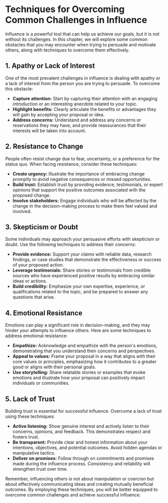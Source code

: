 # Techniques for Overcoming Common Challenges in Influence

Influence is a powerful tool that can help us achieve our goals, but it is not without its challenges. In this chapter, we will explore some common obstacles that you may encounter when trying to persuade and motivate others, along with techniques to overcome them effectively.

## 1. Apathy or Lack of Interest

One of the most prevalent challenges in influence is dealing with apathy or a lack of interest from the person you are trying to persuade. To overcome this obstacle:

* **Capture attention:** Start by capturing their attention with an engaging introduction or an interesting anecdote related to your topic.
* **Highlight benefits:** Clearly articulate the benefits or advantages they will gain by accepting your proposal or idea.
* **Address concerns:** Understand and address any concerns or reservations they may have, and provide reassurances that their interests will be taken into account.

## 2. Resistance to Change

People often resist change due to fear, uncertainty, or a preference for the status quo. When facing resistance, consider these techniques:

* **Create urgency:** Illustrate the importance of embracing change promptly to avoid negative consequences or missed opportunities.
* **Build trust:** Establish trust by providing evidence, testimonials, or expert opinions that support the positive outcomes associated with the proposed change.
* **Involve stakeholders:** Engage individuals who will be affected by the change in the decision-making process to make them feel valued and involved.

## 3. Skepticism or Doubt

Some individuals may approach your persuasive efforts with skepticism or doubt. Use the following techniques to address their concerns:

* **Provide evidence:** Support your claims with reliable data, research findings, or case studies that demonstrate the effectiveness or success of your proposed action.
* **Leverage testimonials:** Share stories or testimonials from credible sources who have experienced positive results by embracing similar ideas or actions.
* **Build credibility:** Emphasize your own expertise, experience, or qualifications related to the topic, and be prepared to answer any questions that arise.

## 4. Emotional Resistance

Emotions can play a significant role in decision-making, and they may hinder your attempts to influence others. Here are some techniques to address emotional resistance:

* **Empathize:** Acknowledge and empathize with the person's emotions, demonstrating that you understand their concerns and perspectives.
* **Appeal to values:** Frame your proposal in a way that aligns with their core values or principles, emphasizing how it contributes to a greater good or aligns with their personal goals.
* **Use storytelling:** Share relatable stories or examples that evoke emotions and illustrate how your proposal can positively impact individuals or communities.

## 5. Lack of Trust

Building trust is essential for successful influence. Overcome a lack of trust using these techniques:

* **Active listening:** Show genuine interest and actively listen to their concerns, opinions, and feedback. This demonstrates respect and fosters trust.
* **Be transparent:** Provide clear and honest information about your intentions, objectives, and potential outcomes. Avoid hidden agendas or manipulative tactics.
* **Deliver on promises:** Follow through on commitments and promises made during the influence process. Consistency and reliability will strengthen trust over time.

Remember, influencing others is not about manipulation or coercion but about effectively communicating ideas and creating mutually beneficial outcomes. By employing these techniques, you will be better equipped to overcome common challenges and achieve successful influence.
